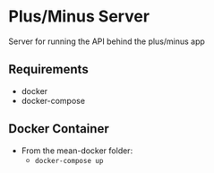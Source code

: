 # Plus/Minus Server

Server for running the API behind the plus/minus app

## Requirements
* docker
* docker-compose

## Docker Container
* From the mean-docker folder:
  * `docker-compose up`
